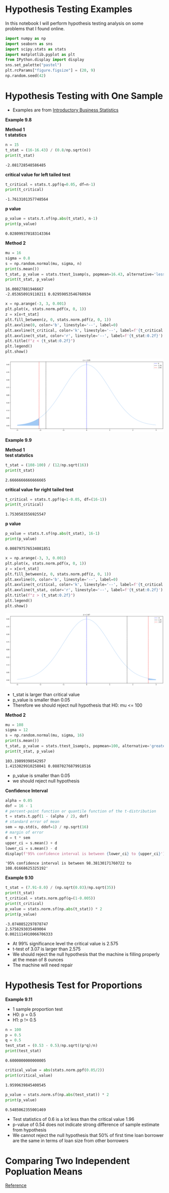# Hypothesis Testing Examples

In this notebook I will perform hypothesis testing analysis on some problems that I found online.


```python
import numpy as np
import seaborn as sns
import scipy.stats as stats
import matplotlib.pyplot as plt
from IPython.display import display
sns.set_palette("pastel")
plt.rcParams["figure.figsize"] = (20, 9)
np.random.seed(42)
```

# Hypothesis Testing with One Sample<br>
* Examples are from [Introductory Business Statistics](https://openstax.org/books/introductory-business-statistics/pages/9-4-full-hypothesis-test-examples)

**Example 9.8**

**Method 1**<br>
**t statstics**


```python
n = 15
t_stat = (16-16.43) / (0.8/np.sqrt(n))
print(t_stat)
```

    -2.081728548586485


**critical value for left tailed test**


```python
t_critical = stats.t.ppf(q=0.05, df=n-1)
print(t_critical)
```

    -1.7613101357748564


**p value**


```python
p_value = stats.t.sf(np.abs(t_stat), n-1)
print(p_value)
```

    0.028099370183143364


**Method 2**


```python
mu = 16
sigma = 0.8
s = np.random.normal(mu, sigma, n)
print(s.mean())
t_stat, p_value = stats.ttest_1samp(s, popmean=16.43, alternative='less')
print(t_stat, p_value)
```

    16.00827881946667
    -2.053650919110211 0.02959053546760934



```python
x = np.arange(-3, 3, 0.001)
plt.plot(x, stats.norm.pdf(x, 0, 1))
z = x[x<t_stat]
plt.fill_between(z, 0, stats.norm.pdf(z, 0, 1))
plt.axvline(0, color='b', linestyle='--', label=0)
plt.axvline(t_critical, color='k', linestyle='--', label=f'{t_critical:0.2f}')
plt.axvline(t_stat, color='r', linestyle='--', label=f'{t_stat:0.2f}')
plt.title(f"z < {t_stat:0.2f}")
plt.legend()
plt.show()
```


    
![png](output_13_0.png)
    


**Example 9.9**

**Method 1**<br>
**test statstics**


```python
t_stat = (108-100) / (12/np.sqrt(16))
print(t_stat)
```

    2.6666666666666665


**critical value for right tailed test**


```python
t_critical = stats.t.ppf(q=1-0.05, df=(16-1))
print(t_critical)
```

    1.7530503556925547


**p value**


```python
p_value = stats.t.sf(np.abs(t_stat), 16-1)
print(p_value)
```

    0.008797576534081851



```python
x = np.arange(-3, 3, 0.001)
plt.plot(x, stats.norm.pdf(x, 0, 1))
z = x[x>t_stat]
plt.fill_between(z, 0, stats.norm.pdf(z, 0, 1))
plt.axvline(0, color='b', linestyle='--', label=0)
plt.axvline(t_critical, color='k', linestyle='--', label=f'{t_critical:0.2f}')
plt.axvline(t_stat, color='r', linestyle='--', label=f'{t_stat:0.2f}')
plt.title(f"z > {t_stat:0.2f}")
plt.legend()
plt.show()
```


    
![png](output_21_0.png)
    


* t_stat is larger than critical value<br>
* p_value is smaller than 0.05<br>
* Therefore we should reject null hypothesis that H0: mu <= 100

**Method 2**


```python
mu = 108
sigma = 12
s = np.random.normal(mu, sigma, 16)
print(s.mean())
t_stat, p_value = stats.ttest_1samp(s, popmean=100, alternative='greater')
print(t_stat, p_value)
```

    103.19899398542957
    1.4153029910258041 0.08870276879918516


* p_value is smaller than 0.05<br>
* we should reject null hypothesis

**Confidence Interval**


```python
alpha = 0.05
dof = 16 - 1
# percent-point function or quantile function of the t-distribution
t = stats.t.ppf(1 - (alpha / 2), dof)
# standard error of mean
sem = np.std(s, ddof=1) / np.sqrt(16)
# margin of error
d = t * sem
upper_ci = s.mean() + d
lower_ci = s.mean() - d
display(f'95% confidence interval is between {lower_ci} to {upper_ci}')
```


    '95% confidence interval is between 98.38130171760722 to 108.01668625325192'


**Example 9.10**


```python
t_stat = (7.91-8.0) / (np.sqrt(0.03)/np.sqrt(35))
print(t_stat)
t_critical = stats.norm.ppf(q=(1-0.005))
print(t_critical)
p_value = stats.norm.sf(np.abs(t_stat)) * 2
print(p_value)
```

    -3.0740852297878747
    2.5758293035489004
    0.0021114910066706333


* At 99% significance level the critical value is 2.575<br>
* t-test of 3.07 is larger than 2.575<br>
* We should reject the null hypothesis that the machine is filling properly at the mean of 8 ounces<br>
* The machine will need repair

# Hypothesis Test for Proportions<br>
**Example 9.11**<br>
* 1 sample proportion test<br>
* H0: p = 0.5<br>
* H1: p != 0.5


```python
n = 100
p = 0.5
q = 0.5
test_stat = (0.53 - 0.5)/np.sqrt((p*q)/n)
print(test_stat)
```

    0.6000000000000005



```python
critical_value = abs(stats.norm.ppf(0.05/2))
print(critical_value)
```

    1.9599639845400545



```python
p_value = stats.norm.sf(np.abs(test_stat)) * 2
print(p_value)
```

    0.5485062355001469


* Test statistics of 0.6 is a lot less than the critical value 1.96<br>
* p-value of 0.54 does not indicate strong difference of sample estimate from hypothesis<br>
* We cannot reject the null hypothesis that 50% of first time loan borrower are the same in terms of loan size from other borrowers

# Comparing Two Independent Popluation Means<br>
[Reference](https://openstax.org/books/introductory-business-statistics/pages/10-1-comparing-two-independent-population-means)

